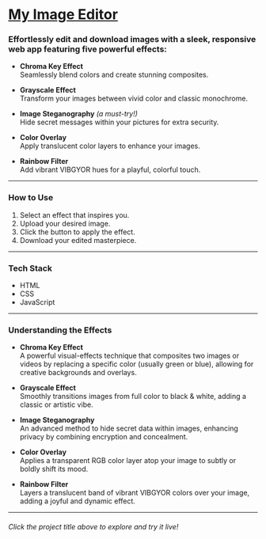 # [My Image Editor](https://fanu2.github.io/MyImageEditor)

### Effortlessly edit and download images with a sleek, responsive web app featuring five powerful effects:

- **Chroma Key Effect**  
  Seamlessly blend colors and create stunning composites.

- **Grayscale Effect**  
  Transform your images between vivid color and classic monochrome.

- **Image Steganography** *(a must-try!)*  
  Hide secret messages within your pictures for extra security.

- **Color Overlay**  
  Apply translucent color layers to enhance your images.

- **Rainbow Filter**  
  Add vibrant VIBGYOR hues for a playful, colorful touch.

---

### How to Use

1. Select an effect that inspires you.  
2. Upload your desired image.  
3. Click the button to apply the effect.  
4. Download your edited masterpiece.

---

### Tech Stack

- HTML  
- CSS  
- JavaScript

---

### Understanding the Effects

- **Chroma Key Effect**  
  A powerful visual-effects technique that composites two images or videos by replacing a specific color (usually green or blue), allowing for creative backgrounds and overlays.

- **Grayscale Effect**  
  Smoothly transitions images from full color to black & white, adding a classic or artistic vibe.

- **Image Steganography**  
  An advanced method to hide secret data within images, enhancing privacy by combining encryption and concealment.

- **Color Overlay**  
  Applies a transparent RGB color layer atop your image to subtly or boldly shift its mood.

- **Rainbow Filter**  
  Layers a translucent band of vibrant VIBGYOR colors over your image, adding a joyful and dynamic effect.

---

###### *Click the project title above to explore and try it live!*
